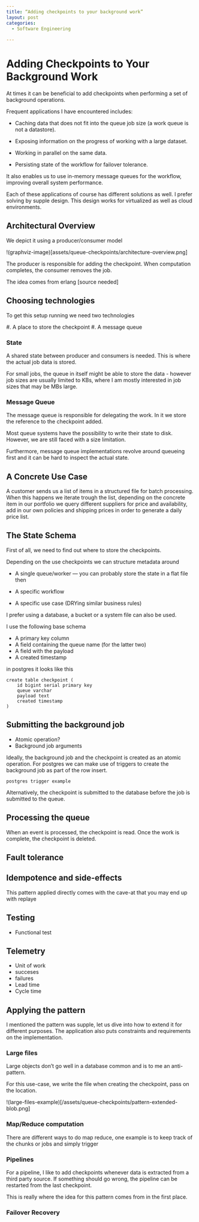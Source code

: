 ```yaml
---
title: “Adding checkpoints to your background work”
layout: post
categories:
  - Software Engineering
  
---
```


# Adding Checkpoints to Your Background Work

At times it can be beneficial to add checkpoints when performing a set of background operations.

Frequent applications I have encountered includes:

- Caching data that does not fit into the queue job size (a work queue is not a datastore).

- Exposing information on the progress of working with a large dataset.

- Working in parallel on the same data.

- Persisting state of the workflow for failover tolerance.

It also enables us to use in-memory message queues for the workflow, improving overall system performance.

Each of these applications of course has different solutions as well. I prefer solving by supple design. This design works for virtualized as well as cloud environments.

## Architectural Overview

We depict it using a producer/consumer model

!(graphviz-image)[assets/queue-checkpoints/architecture-overview.png]


The producer is responsible for adding the checkpoint. When computation completes, the consumer removes the job.

The idea comes from erlang [source needed]


## Choosing technologies

To get this setup running we need two technologies

#. A place to store the checkpoint
#. A message queue


### State

A shared state between producer and consumers is needed. This is where the actual job data is stored.

For small jobs, the queue in itself might be able to store the data - however job sizes are usually limited to KBs, where I am mostly interested in job sizes that may be MBs large.



### Message Queue

The message queue is responsible for delegating the work. In it we store the reference to the checkpoint added.

Most queue systems have the possibility to write their state to disk. However, we are still faced with a size limitation.

Furthermore, message queue implementations revolve around queueing first and it can be hard to inspect the actual state.


## A Concrete Use Case

A customer sends us a list of items in a structured file for batch processing. When this happens we iterate trough the list, depending on the concrete item in our portfolio we query different suppliers for price and availability, add in our own policies and shipping prices in order to generate a daily price list.


## The State Schema

First of all, we need to find out where to store the checkpoints.

Depending on the use checkpoints we can structure metadata around

- A single queue/worker — you can probably store the state in a flat file then

- A specific workflow

- A specific use case (DRYing similar business rules)

I prefer using a database, a bucket or a system file can also be used.

I use the following base schema

- A primary key column
- A field containing the queue name (for the latter two)
- A field with the payload
- A created timestamp

in postgres it looks like this

 ```
 create table checkpoint (
     id bigint serial primary key
     queue varchar
     payload text
     created timestamp
 )
 ```

## Submitting the background job

- Atomic operation?
- Background job arguments

Ideally, the background job and the checkpoint is created as an atomic operation. For postgres we can make use of triggers to create the background job as part of the row insert.

```
postgres trigger example
```

Alternatively, the checkpoint is submitted to the database before the job is submitted to the queue.


## Processing the queue

When an event is processed, the checkpoint is read. Once the work is complete, the checkpoint is deleted.
 
## Fault tolerance 

## Idempotence and side-effects

This pattern applied directly comes with the cave-at that you may end up with replaye


## Testing

- Functional test

## Telemetry
- Unit of work
 - succeses
 - failures
- Lead time
- Cycle time

## Applying the pattern

I mentioned the pattern was supple, let us dive into how to extend it for different purposes. The application also puts constraints and requirements on the implementation.

### Large files

Large objects don’t go well in a database common and is to me an anti-pattern.

For this use-case, we write the file when creating the checkpoint, pass on the location.

!(large-files-example)[/assets/queue-checkpoints/pattern-extended-blob.png]


### Map/Reduce computation

There are different ways to do map reduce, one example is to keep track of the chunks or jobs and simply trigger

### Pipelines

For a pipeline, I like to add checkpoints whenever data is extracted from a third party source. If something should go wrong, the pipeline can be restarted from the last checkpoint.

This is really where the idea for this pattern comes from in the first place.


### Failover Recovery
